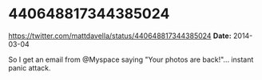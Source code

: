# 440648817344385024
https://twitter.com/mattdavella/status/440648817344385024
**Date:** 2014-03-04

So I get an email from @Myspace saying "Your photos are back!"... instant panic attack.
